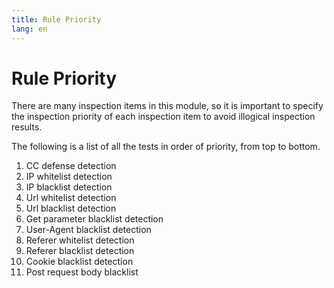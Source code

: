 ```yaml
---
title: Rule Priority
lang: en
---
```


# Rule Priority

There are many inspection items in this module, so it is important to specify the inspection priority of each inspection item to avoid illogical inspection results.

The following is a list of all the tests in order of priority, from top to bottom.

1. CC defense detection
2. IP whitelist detection
3. IP blacklist detection
4. Url whitelist detection
5. Url blacklist detection
6. Get parameter blacklist detection
7. User-Agent blacklist detection
8. Referer whitelist detection
9. Referer blacklist detection
10. Cookie blacklist detection
11. Post request body blacklist
